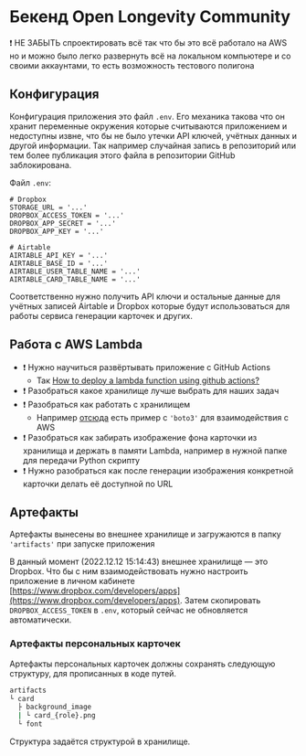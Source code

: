 # Бекенд Open Longevity Community

❗ НЕ ЗАБЫТЬ спроектировать всё так что бы это всё работало на AWS но и можно было легко развернуть всё на локальном компьютере и со своими аккаунтами, то есть возможность тестового полигона

## Конфигурация

Конфигурация приложения это файл `.env`. Его механика такова что он хранит переменные окружения которые считываются приложением и недоступны извне, что бы не было утечки API ключей, учётных данных и другой информации. Так например случайная запись в репозиторий или тем более публикация этого файла в репозитории GitHub заблокирована.

Файл `.env`:

```
# Dropbox
STORAGE_URL = '...'
DROPBOX_ACCESS_TOKEN = '...'
DROPBOX_APP_SECRET = '...'
DROPBOX_APP_KEY = '...'

# Airtable
AIRTABLE_API_KEY = '...'
AIRTABLE_BASE_ID = '...'
AIRTABLE_USER_TABLE_NAME = '...'
AIRTABLE_CARD_TABLE_NAME = '...'
```

Соответственно нужно получить API ключи и остальные данные для учётных записей Airtable и Dropbox которые будут использоваться для работы сервиса генерации карточек и других.

## Работа с AWS Lambda

- ❗ Нужно научиться развёртывать приложение с GitHub Actions
  - Так [How to deploy a lambda function using github actions?](https://youtu.be/UQiRhKgQ5X0)
- ❗ Разобраться какое хранилище лучше выбрать для наших задач
- ❗ Разобраться как работать с хранилищем
  - Например [отсюда](https://youtu.be/4NOVYddMN-k) есть пример с `'boto3'` для взаимодействия с AWS
- ❗ Разобраться как забирать изображение фона карточки из хранилища и держать в памяти Lambda, например в нужной папке для передачи Python скрипту
- ❗ Нужно разобраться как после генерации изображения конкретной карточки делать её доступной по URL

## Артефакты

Артефакты вынесены во внешнее хранилище и загружаются в папку `'artifacts'` при запуске приложения

В данный момент (2022.12.12 15:14:43) внешнее хранилище — это Dropbox. Что бы с ним взаимодействовать нужно настроить приложение в личном кабинете [https://www.dropbox.com/developers/apps](https://www.dropbox.com/developers/apps). Затем скопировать `DROPBOX_ACCESS_TOKEN` в `.env`, который сейчас не обновляется автоматически.

### Артефакты персональных карточек

Артефакты персональных карточек должны сохранять следующую структуру, для прописанных в коде путей.

```bash
artifacts
└ card
  ├ background_image
  | └ card_{role}.png
  └ font
```

Структура задаётся структурой в хранилище.